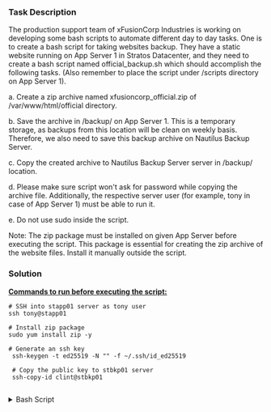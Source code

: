 ### Task Description
The production support team of xFusionCorp Industries is working on developing some bash scripts to automate different day to day tasks. One is to create a bash script for taking websites backup. They have a static website running on App Server 1 in Stratos Datacenter, and they need to create a bash script named official_backup.sh which should accomplish the following tasks. (Also remember to place the script under /scripts directory on App Server 1).



a. Create a zip archive named xfusioncorp_official.zip of /var/www/html/official directory.


b. Save the archive in /backup/ on App Server 1. This is a temporary storage, as backups from this location will be clean on weekly basis. Therefore, we also need to save this backup archive on Nautilus Backup Server.


c. Copy the created archive to Nautilus Backup Server server in /backup/ location.


d. Please make sure script won't ask for password while copying the archive file. Additionally, the respective server user (for example, tony in case of App Server 1) must be able to run it.


e. Do not use sudo inside the script.

Note:
The zip package must be installed on given App Server before executing the script. This package is essential for creating the zip archive of the website files. Install it manually outside the script.

### Solution 

<u><b>Commands to run before executing the script:</b></u>

```
# SSH into stapp01 server as tony user
ssh tony@stapp01

# Install zip package
sudo yum install zip -y

# Generate an ssh key 
 ssh-keygen -t ed25519 -N "" -f ~/.ssh/id_ed25519

 # Copy the public key to stbkp01 server
 ssh-copy-id clint@stbkp01


```

<details>
<summary>Bash Script</summary>

```
#!/bin/bash

BACKUP_DIR="/var/www/html/official"
ARCHIVE_NAME="/backup/xfusioncorp_official.zip"
REMOTE_HOST="stbkp01"
REMOTE_USER="clint"
REMOTE_DIR="/backup/"

echo "Creating backup of $BACKUP_DIR to $BACKUP_PATH"


zip -r  "$ARCHIVE_NAME" "$BACKUP_DIR"

echo "Uploading backup to $REMOTE_HOST"

scp "$ARCHIVE_NAME" "$REMOTE_USER@$REMOTE_HOST:$REMOTE_DIR"

if [ $? -eq 0 ]; then
    echo "Backup successful"
    exit 0
else
    echo "Backup failed"
    exit 1
fi


```
</details>